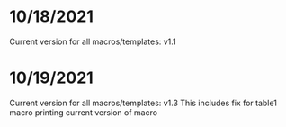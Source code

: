 
# 10/18/2021
Current version for all macros/templates: v1.1

# 10/19/2021
Current version for all macros/templates: v1.3
This includes fix for table1 macro printing current version of macro
